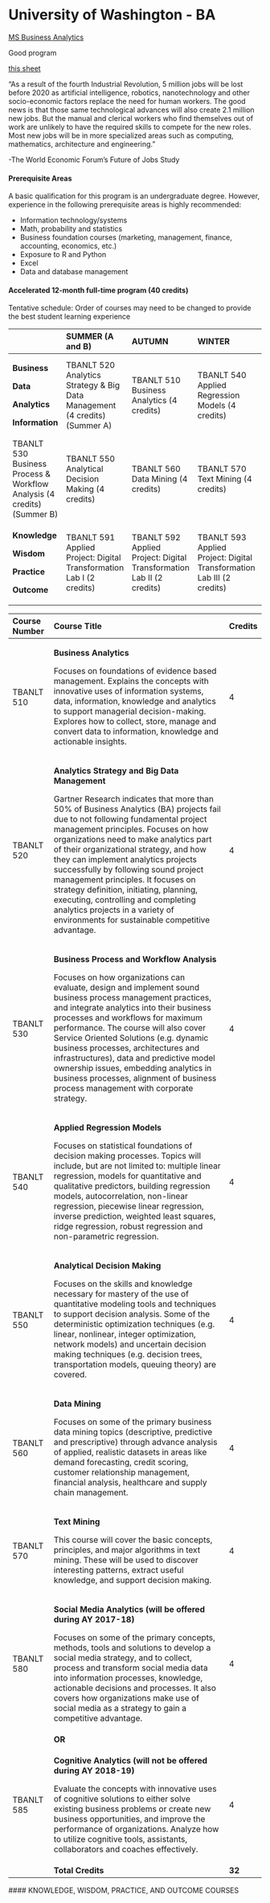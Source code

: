 # University of Washington - BA

[MS Business Analytics](https://www.tacoma.uw.edu/milgard/msba)

Good program



[this sheet](https://www.tacoma.uw.edu/sites/default/files/sections/MilgardSchoolofBusiness/MSBA%20Software%20Solutions.pdf)



“As a result of the fourth Industrial Revolution, 5 million jobs will be lost before 2020 as artificial intelligence, robotics, nanotechnology and other socio-economic factors replace the need for human workers. The good news is that those same technological advances will also create 2.1 million new jobs. But the manual and clerical workers who find themselves out of work are unlikely to have the required skills to compete for the new roles. Most new jobs will be in more specialized areas such as computing, mathematics, architecture and engineering.”

-The World Economic Forum’s Future of Jobs Study



#### Prerequisite Areas

A basic qualification for this program is an undergraduate degree. However, experience in the following prerequisite areas is highly recommended: 

* Information technology/systems
* Math, probability and statistics
* Business foundation courses \(marketing, management, finance, accounting, economics, etc.\)
* Exposure to R and Python
* Excel
* Data and database management



#### **Accelerated 12-month full-time program \(40 credits\)**

Tentative schedule: Order of courses may need to be changed to provide the best student learning experience

<table>
  <thead>
    <tr>
      <th style="text-align:left"></th>
      <th style="text-align:left"><b>SUMMER (A and B)</b>
      </th>
      <th style="text-align:left"><b>AUTUMN</b>
      </th>
      <th style="text-align:left"><b>WINTER</b>
      </th>
      <th style="text-align:left"><b>SPRING</b>
      </th>
    </tr>
  </thead>
  <tbody>
    <tr>
      <td style="text-align:left">
        <p><b>Business</b>
        </p>
        <p><b>Data</b>
        </p>
        <p><b>Analytics</b>
        </p>
        <p><b>Information</b>
        </p>
      </td>
      <td style="text-align:left">TBANLT 520 Analytics Strategy &amp; Big Data Management (4 credits) (Summer
        A)</td>
      <td style="text-align:left">TBANLT 510 Business Analytics (4 credits)</td>
      <td style="text-align:left">TBANLT 540 Applied Regression Models (4 credits)</td>
      <td style="text-align:left">Elective: TBANLT 580 Social Media Analytics (4 credits)</td>
    </tr>
    <tr>
      <td style="text-align:left">TBANLT 530 Business Process &amp; Workflow Analysis (4 credits) (Summer
        B)</td>
      <td style="text-align:left">TBANLT 550 Analytical Decision Making (4 credits)</td>
      <td style="text-align:left">TBANLT 560 Data Mining (4 credits)</td>
      <td style="text-align:left">TBANLT 570 Text Mining (4 credits)</td>
      <td style="text-align:left"></td>
    </tr>
    <tr>
      <td style="text-align:left">
        <p><b>Knowledge</b>
        </p>
        <p><b>Wisdom</b>
        </p>
        <p><b>Practice</b>
        </p>
        <p><b>Outcome</b>
        </p>
      </td>
      <td style="text-align:left">TBANLT 591 Applied Project: Digital Transformation Lab I (2 credits)</td>
      <td
      style="text-align:left">TBANLT 592 Applied Project: Digital Transformation Lab II (2 credits)</td>
        <td
        style="text-align:left">TBANLT 593 Applied Project: Digital Transformation Lab III (2 credits)</td>
          <td
          style="text-align:left">TBANLT 594 Applied Project: Digital Transformation Lab IV (2 credits)</td>
    </tr>
  </tbody>
</table>





<table>
  <thead>
    <tr>
      <th style="text-align:left"><b>Course Number</b>
      </th>
      <th style="text-align:left"><b>Course Title</b>
      </th>
      <th style="text-align:left"><b>Credits</b>
      </th>
    </tr>
  </thead>
  <tbody>
    <tr>
      <td style="text-align:left">TBANLT 510</td>
      <td style="text-align:left">
        <p><b>Business Analytics</b>
        </p>
        <p>Focuses on foundations of evidence based management. Explains the concepts
          with innovative uses of information systems, data, information, knowledge
          and analytics to support managerial decision-making. Explores how to collect,
          store, manage and convert data to information, knowledge and actionable
          insights.</p>
      </td>
      <td style="text-align:left">4</td>
    </tr>
    <tr>
      <td style="text-align:left">TBANLT 520</td>
      <td style="text-align:left">
        <p><b>Analytics Strategy and Big Data Management</b>
        </p>
        <p>Gartner Research indicates that more than 50% of Business Analytics (BA)
          projects fail due to not following fundamental project management principles.
          Focuses on how organizations need to make analytics part of their organizational
          strategy, and how they can implement analytics projects successfully by
          following sound project management principles. It focuses on strategy definition,
          initiating, planning, executing, controlling and completing analytics projects
          in a variety of environments for sustainable competitive advantage.</p>
      </td>
      <td style="text-align:left">4</td>
    </tr>
    <tr>
      <td style="text-align:left">TBANLT 530</td>
      <td style="text-align:left">
        <p><b>Business Process and Workflow Analysis</b>
        </p>
        <p>Focuses on how organizations can evaluate, design and implement sound
          business process management practices, and integrate analytics into their
          business processes and workflows for maximum performance. The course will
          also cover Service Oriented Solutions (e.g. dynamic business processes,
          architectures and infrastructures), data and predictive model ownership
          issues, embedding analytics in business processes, alignment of business
          process management with corporate strategy.</p>
      </td>
      <td style="text-align:left">4</td>
    </tr>
    <tr>
      <td style="text-align:left">TBANLT 540</td>
      <td style="text-align:left">
        <p><b>Applied Regression Models</b>
        </p>
        <p>Focuses on statistical foundations of decision making processes. Topics
          will include, but are not limited to: multiple linear regression, models
          for quantitative and qualitative predictors, building regression models,
          autocorrelation, non-linear regression, piecewise linear regression, inverse
          prediction, weighted least squares, ridge regression, robust regression
          and non-parametric regression.</p>
      </td>
      <td style="text-align:left">4</td>
    </tr>
    <tr>
      <td style="text-align:left">TBANLT 550</td>
      <td style="text-align:left">
        <p><b>Analytical Decision Making</b>
        </p>
        <p>Focuses on the skills and knowledge necessary for mastery of the use of
          quantitative modeling tools and techniques to support decision analysis.
          Some of the deterministic optimization techniques (e.g. linear, nonlinear,
          integer optimization, network models) and uncertain decision making techniques
          (e.g. decision trees, transportation models, queuing theory) are covered.</p>
      </td>
      <td style="text-align:left">4</td>
    </tr>
    <tr>
      <td style="text-align:left">TBANLT 560</td>
      <td style="text-align:left">
        <p><b>Data Mining</b>
        </p>
        <p>Focuses on some of the primary business data mining topics (descriptive,
          predictive and prescriptive) through advance analysis of applied, realistic
          datasets in areas like demand forecasting, credit scoring, customer relationship
          management, financial analysis, healthcare and supply chain management.</p>
      </td>
      <td style="text-align:left">4</td>
    </tr>
    <tr>
      <td style="text-align:left">TBANLT 570</td>
      <td style="text-align:left">
        <p><b>Text Mining</b>
        </p>
        <p>This course will cover the basic concepts, principles, and major algorithms
          in text mining. These will be used to discover interesting patterns, extract
          useful knowledge, and support decision making.</p>
      </td>
      <td style="text-align:left">4</td>
    </tr>
    <tr>
      <td style="text-align:left">TBANLT 580</td>
      <td style="text-align:left">
        <p><b>Social Media Analytics (will be offered during AY 2017-18)</b>
        </p>
        <p>Focuses on some of the primary concepts, methods, tools and solutions
          to develop a social media strategy, and to collect, process and transform
          social media data into information processes, knowledge, actionable decisions
          and processes. It also covers how organizations make use of social media
          as a strategy to gain a competitive advantage.</p>
      </td>
      <td style="text-align:left">4</td>
    </tr>
    <tr>
      <td style="text-align:left"></td>
      <td style="text-align:left"><b>OR</b>
      </td>
      <td style="text-align:left"></td>
    </tr>
    <tr>
      <td style="text-align:left">TBANLT 585</td>
      <td style="text-align:left">
        <p><b>Cognitive Analytics (will not be offered during AY 2018-19)</b>
        </p>
        <p>Evaluate the concepts with innovative uses of cognitive solutions to either
          solve existing business problems or create new business opportunities,
          and improve the performance of organizations. Analyze how to utilize cognitive
          tools, assistants, collaborators and coaches effectively.</p>
      </td>
      <td style="text-align:left">4</td>
    </tr>
    <tr>
      <td style="text-align:left"></td>
      <td style="text-align:left"><b>Total Credits</b>
      </td>
      <td style="text-align:left"><b>32</b>
      </td>
    </tr>
  </tbody>
</table>#### KNOWLEDGE, WISDOM, PRACTICE, AND OUTCOME COURSES <a id="second"></a>

